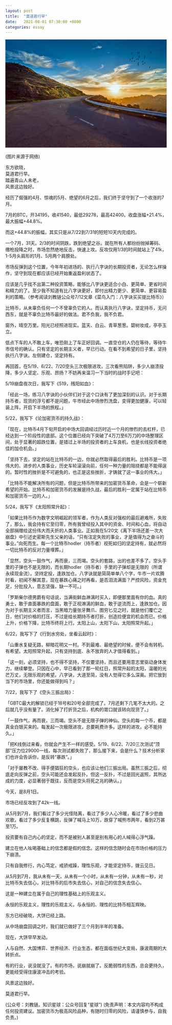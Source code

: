 ```yaml
---
layout: post
title:  "莫道君行早"
date:   2021-08-01 07:30:00 +0800
categories: essay
---
```


![](/images/2021/20210801.jpg)

(图片来源于网络)

东方欲晓，\
莫道君行早。\
踏遍青山人未老，\
风景这边独好。

经历了倔强的4月、惊魂的5月、绝望的6月之后，我们终于坚守到了一个收涨的7月。

7月的BTC，开34195，收41540，最低29278，最高42400。收盘涨幅+21.4%，最大振幅+44.8%。

而这+44.8%的振幅，其实只是从7/22到7/31的短短10天内完成的。

一个7月，31天。2/3的时间阴跌，跌到绝望之谷。就在所有人都纷纷抛掉筹码、缴枪投降之时，市场忽然绝地反击，快速上攻。反攻仅用1/3的时间就站上了41k，1-5月头肩形的1月、5月两个肩膀处。

市场反弹到这个位置，今年年初进场的、执行八字诀的长期投资者，无论怎么样操作，坚守到现在都应该已经开始重返盈利状态了。

应该是几乎找不出第二种投资策略，能够比八字诀更适合小白、更简单、更省时间和精力的了。至少我不知道有比八字诀更好，即付出精力更少、更简单、更容易盈利的策略。（参考阅读刘教链公众号7/12文章《菜鸟入门：八字诀买买提比特币》）

比特币，从未辜负任何一个不曾辜负它的人。而认真执行八字诀，坚定持币，无问西东，就是不辜负比特币最好的做法。君不负我，我不负君。

窗外，晴空万里。阳光已经照进现实。蓝天、白云、青草葱葱。碧树妆成，亭亭玉立。

低点下车的人不敢上车，唯恐刚上了车正好回调。一直空仓的人仍在等待，等待牛市信号的确认。只有坚定的长期主义者，早已行动。在看不到希望的日子里，坚持执行八字诀。左侧建仓，坚定持有。

再回首，在5/19、6/22、7/20空头三次极限进攻，三次看熊陷阱，多少人崩溃投降，多少人坚定、乐观、昂扬？不妨再来温习一下当时的战时手记吧：

5/19崩盘夜次日，我写下《519，残阳如血》：

「经此一场，练习八字诀的小伙伴们对于这个口诀有了更加深刻的认识。对于长期持币者，现货的浮亏都不是问题，牛市经此中场惨烈洗盘，变得更加健康，可以轻装上阵，开启下半场的旅程。」

5/22，我写下《论加密货币的持久战》：

「现在，比特币4月下旬开启的中场大回调经过历时近一个月的惨烈的去杠杆，已经达到一个阶段性的底部。这个位置已经向下突破了4万刀至6万刀的中场整理区间，处于显著的超跌位置，是错过上半场的投资者的上车良机，也是长线投资者绝佳的加仓机会。」

「坚持下去，坚定的站在比特币的一边，你就必然取得最后的胜利。比特币是一项伟大的、进步的人类事业，历史车轮滚滚向前，任何一种力量的阻挠都是不能得逞的。暂时性的挫折是不可避免的，也正是这些挫折，才铸就了这一事业的伟大。」

「比特币不能解决所有的问题，但是比特币所带来的加密货币革命，会是一个崭新希望的开始。比特币和加密货币的发展是持久战，最后的胜利一定属于站在比特币和加密货币一边的人。」

5/24，我写下《太阳照常升起》：

「如果比特币作为数字文明崛起的领军者，作为人类反对强权的最后避难所，失败了，那么，我会持有它至归零，所有我曾经投入其中的资金、时间和心血，将自动全部捐赠给这份伟大而夭折的人类事业。正如我在5/20文《离下半场还差一次大崩盘》中引述史密斯先生父亲的话，“只有注定失败的事业，才是值得为之奋斗的事业。”向死而生。每一个比特币hodler（持币者）视死如归的坚定持有，就必然将一切比特币的反对力量埋葬。」

「显然，空头一鼓作气，再而衰，三而竭。空头的套路，出的也差不多了。空头手里的子弹也不是无限的，而长期hodler（持币者）手里的子弹却是无限的（所谓永续现金流）。坚持定投，逢跌加仓。八字诀就是简简单单八个字，牛市一片欢腾时看，初闻不解其意，现在暴跌心痛之时再看，是否泪流满面？严控风险，资金充足，分批投入，意志坚强，缺一不可。」

「罗斯柴尔德男爵有句话说，当满街鲜血淋漓时买入，即便那里面有你的血。真的勇士，敢于直面暴跌的盘面，敢于正视淋漓的鲜血，敢于逆流而上，逢跌加仓。因为对于长期主义者而言，当黑暗力量张牙舞爪、图穷匕见之时，就是他们覆亡之日，他们对价格的打压，不过是给长期持币者打折，创造捡便宜的机会而已。价格上升，价格下降，比特币终将上行。太阳上山，太阳下山，太阳照常升起。」

6/22，我写下了《行到水穷处，坐看云起时》：

「山重水复疑无路，柳暗花明又一村。不到最难、最绝望的时候，便不会有转机、有希望。太阳照常升起，只有坚持到底、永不放弃的人才值得看到。」

「这一刻，必须坚持，也不得不坚持，不仅要坚持，而且还要用意志里驱动身体发力，继续攀登。只因在心中，早已看到了那一轮红日，照常升起的太阳，温暖的光芒万丈，无限乐观的希望。八字诀，大道至简，没有人觉得它多么深奥。把它放到当下的市场里，你还能做得到吗？」

7/22，我写下了《空头三振出局》：

「GBTC最大的解锁已经于18号和20号全部完成了。7月还剩下几笔不太大的。之后就几乎没有量了。消化掉了打折货之后，机构的胃口就该转向现货了。」

「一鼓作气，再而衰，三而竭。空头不是无限子弹的神仙。空头的每一个币，都是真金白银买来的。每发起一次极限进攻，总要耗费许多。这样的进攻，必不能持久。」

「把K线倒过来看，你就会产生不一样的感受。5/19、6/22、7/20三次测试“顶部”压力位29000一线，每次测试都失败了，那么接下来，会是什么？技术分析家们也许会告诉你，是反转“暴跌”。」

「对于屡教不改、得手便猖狂的空头，也应该让他们三振出局。虽然三振之后，彻底走向反弹之前，空头可能还会发起反扑。但这一反扑，不过是回光返照，其所达成的力度，必显著弱于既往，反而是空头将死之兆的确认。」

今天，是8月1日。

市场已经反攻到了42k一线。

从5月到7月，我们看过了多少光怪陆离，看过了多少人心冷暖，看过了多少悲曲欢歌，看过了多少反复横跳，反弹了喊马上10万，跌穿了喊熊市两年，看到2万甚至1万。

投资要有自己内心的坚定，而不是被别人甚至是别有用心的人喊得心浮气躁。

建立在他人吆喝基础上的信念都是假的信念。这样的信念随时会在市场价格的压力下崩溃。

只有自我修行，内心笃定，戒骄戒躁，理性乐观，才能坚定持币，拨云见日。

从5月到7月，我从未有一天，从未有一个小时，从未有一分钟，从未有一秒，对比特币失去信心，对比特币的后市失去信心，对自己的信念失去信心。

这是一种建立在属于自己的理性基础上的乐观主义。

永恒的乐观主义，理性的乐观主义，与永恒的、理性的比特币相互辉映。

东方已经破晓，大饼已经上路。

从中场崩盘回调之时，我们就已做好了三个月到半年的准备。

现在，大饼早早发动。

人与自然、大国博弈、世界经济、行业生态，都在面临世纪大变局，康波周期的大转折点。

有的行业，说没就没了。有的市场，说崩就崩了。反脆弱性的东西，总会更持久，更能经受得住康波冲击的考验。

风景这边独好。

莫道君行早。

(公众号：刘教链。知识星球：公众号回复“星球”)
(免责声明：本文内容均不构成任何投资建议。加密货币为极高风险品种，有随时归零的风险，请谨慎参与，自我负责。)